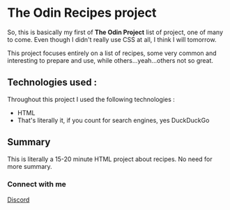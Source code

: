 # The Odin Recipes project

So, this is basically my first of **The Odin Project** list of project, one of many to come. Even though I didn't really use CSS at all, I think I will tomorrow.

This project focuses entirely on a list of recipes, some very common and interesting to prepare and use, while others...yeah...others not so great.

## Technologies used :

Throughout this project I used the following technologies :

-  HTML
-  That's literally it, if you count for search engines, yes DuckDuckGo

## Summary

This is literally a 15-20 minute HTML project about recipes. No need for more summary.

### Connect with me

[Discord](<Mat(2.718)i#9286>)
